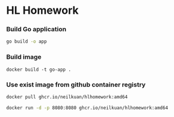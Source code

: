 # HL Homework

### Build Go application
```bash
go build -o app
```

### Build image
```
docker build -t go-app .
```


### Use exist image from github container registry
```bash
docker pull ghcr.io/neilkuan/hlhomework:amd64

docker run -d -p 8080:8080 ghcr.io/neilkuan/hlhomework:amd64
```
